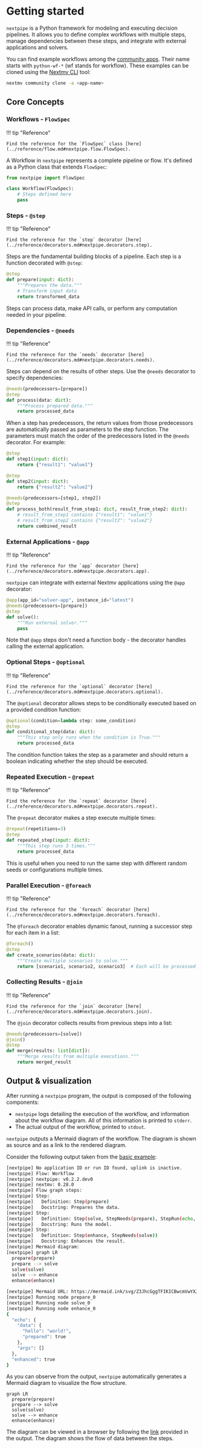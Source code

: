 # Getting started

`nextpipe` is a Python framework for modeling and executing decision pipelines.
It allows you to define complex workflows with multiple steps, manage
dependencies between these steps, and integrate with external applications and
solvers.

You can find example workflows among the [community apps][community-apps]. Their
name starts with `python-wf-*` (wf stands for workflow). These examples can be
cloned using the [Nextmv CLI][cli] tool:

```bash
nextmv community clone -a <app-name>
```

## Core Concepts

### Workflows - `FlowSpec`

!!! tip "Reference"

    Find the reference for the `FlowSpec` class [here](../reference/flow.md#nextpipe.flow.FlowSpec).

A Workflow in `nextpipe` represents a complete pipeline or flow. It's defined
as a Python class that extends `FlowSpec`:

```python
from nextpipe import FlowSpec

class Workflow(FlowSpec):
    # Steps defined here
    pass
```

### Steps - `@step`

!!! tip "Reference"

    Find the reference for the `step` decorator [here](../reference/decorators.md#nextpipe.decorators.step).

Steps are the fundamental building blocks of a pipeline. Each step is a
function decorated with `@step`:

```python
@step
def prepare(input: dict):
    """Prepares the data."""
    # Transform input data
    return transformed_data
```

Steps can process data, make API calls, or perform any computation needed in
your pipeline.

### Dependencies - `@needs`

!!! tip "Reference"

    Find the reference for the `needs` decorator [here](../reference/decorators.md#nextpipe.decorators.needs).

Steps can depend on the results of other steps. Use the `@needs` decorator to
specify dependencies:

```python
@needs(predecessors=[prepare])
@step
def process(data: dict):
    """Process prepared data."""
    return processed_data
```

When a step has predecessors, the return values from those predecessors are
automatically passed as parameters to the step function. The parameters must
match the order of the predecessors listed in the `@needs` decorator. For
example:

```python
@step
def step1(input: dict):
    return {"result1": "value1"}

@step
def step2(input: dict):
    return {"result2": "value2"}

@needs(predecessors=[step1, step2])
@step
def process_both(result_from_step1: dict, result_from_step2: dict):
    # result_from_step1 contains {"result1": "value1"}
    # result_from_step2 contains {"result2": "value2"}
    return combined_result
```

### External Applications - `@app`

!!! tip "Reference"

    Find the reference for the `app` decorator [here](../reference/decorators.md#nextpipe.decorators.app).

`nextpipe` can integrate with external Nextmv applications using the `@app`
decorator:

```python
@app(app_id="solver-app", instance_id="latest")
@needs(predecessors=[prepare])
@step
def solve():
    """Run external solver."""
    pass
```

Note that `@app` steps don't need a function body - the decorator handles
calling the external application.

### Optional Steps - `@optional`

!!! tip "Reference"

    Find the reference for the `optional` decorator [here](../reference/decorators.md#nextpipe.decorators.optional).

The `@optional` decorator allows steps to be conditionally executed based on a
provided condition function:

```python
@optional(condition=lambda step: some_condition)
@step
def conditional_step(data: dict):
    """This step only runs when the condition is True."""
    return processed_data
```

The condition function takes the step as a parameter and should return a boolean
indicating whether the step should be executed.

### Repeated Execution - `@repeat`

!!! tip "Reference"

    Find the reference for the `repeat` decorator [here](../reference/decorators.md#nextpipe.decorators.repeat).

The `@repeat` decorator makes a step execute multiple times:

```python
@repeat(repetitions=3)
@step
def repeated_step(input: dict):
    """This step runs 3 times."""
    return processed_data
```

This is useful when you need to run the same step with different random seeds or
configurations multiple times.

### Parallel Execution - `@foreach`

!!! tip "Reference"

    Find the reference for the `foreach` decorator [here](../reference/decorators.md#nextpipe.decorators.foreach).

The `@foreach` decorator enables dynamic fanout, running a successor step for
each item in a list:

```python
@foreach()
@step
def create_scenarios(data: dict):
    """Create multiple scenarios to solve."""
    return [scenario1, scenario2, scenario3]  # Each will be processed separately
```

### Collecting Results - `@join`

!!! tip "Reference"

    Find the reference for the `join` decorator [here](../reference/decorators.md#nextpipe.decorators.join).

The `@join` decorator collects results from previous steps into a list:

```python
@needs(predecessors=[solve])
@join()
@step
def merge(results: list[dict]):
    """Merge results from multiple executions."""
    return merged_result
```

## Output & visualization

After running a `nextpipe` program, the output is composed of the following
components:

* `nextpipe` logs detailing the execution of the workflow, and information
  about the workflow diagram. All of this information is printed to `stderr`.
* The actual output of the workflow, printed to `stdout`.

`nextpipe` outputs a Mermaid diagram of the workflow. The diagram is shown as
source and as a link to the rendered diagram.

Consider the following output taken from the [basic example][basic-example]:

```bash
[nextpipe] No application ID or run ID found, uplink is inactive.
[nextpipe] Flow: Workflow
[nextpipe] nextpipe: v0.2.2.dev0
[nextpipe] nextmv: 0.28.0
[nextpipe] Flow graph steps:
[nextpipe] Step:
[nextpipe]   Definition: Step(prepare)
[nextpipe]   Docstring: Prepares the data.
[nextpipe] Step:
[nextpipe]   Definition: Step(solve, StepNeeds(prepare), StepRun(echo, devint, {}, InputType.JSON, False))
[nextpipe]   Docstring: Runs the model.
[nextpipe] Step:
[nextpipe]   Definition: Step(enhance, StepNeeds(solve))
[nextpipe]   Docstring: Enhances the result.
[nextpipe] Mermaid diagram:
[nextpipe] graph LR
  prepare(prepare)
  prepare --> solve
  solve(solve)
  solve --> enhance
  enhance(enhance)

[nextpipe] Mermaid URL: https://mermaid.ink/svg/Z3JhcGggTFIKICBwcmVwYXJlKHByZXBhcmUpCiAgcHJlcGFyZSAtLT4gc29sdmUKICBzb2x2ZShzb2x2ZSkKICBzb2x2ZSAtLT4gZW5oYW5jZQogIGVuaGFuY2UoZW5oYW5jZSkK?theme=dark
[nextpipe] Running node prepare_0
[nextpipe] Running node solve_0
[nextpipe] Running node enhance_0
{
  "echo": {
    "data": {
      "hello": "world!",
      "prepared": true
    },
    "args": []
  },
  "enhanced": true
}
```

As you can observe from the output, `nextpipe` automatically generates a
Mermaid diagram to visualize the flow structure.

```mermaid
graph LR
  prepare(prepare)
  prepare --> solve
  solve(solve)
  solve --> enhance
  enhance(enhance)
```

The diagram can be viewed in a browser by following the [link][mermaid-link]
provided in the output. The diagram shows the flow of data between the steps.

[basic-example]: ../examples/basic-chained-workflow.md
[mermaid-link]: https://mermaid.ink/svg/Z3JhcGggTFIKICBwcmVwYXJlKHByZXBhcmUpCiAgcHJlcGFyZSAtLT4gc29sdmUKICBzb2x2ZShzb2x2ZSkKICBzb2x2ZSAtLT4gZW5oYW5jZQogIGVuaGFuY2UoZW5oYW5jZSkK?theme=dark
[community-apps]: https://github.com/nextmv-io/community-apps
[cli]: https://docs.nextmv.io/docs/using-nextmv/setup/install#nextmv-cli
